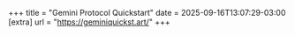 +++
title = "Gemini Protocol Quickstart"
date = 2025-09-16T13:07:29-03:00
[extra]
url = "https://geminiquickst.art/"
+++
